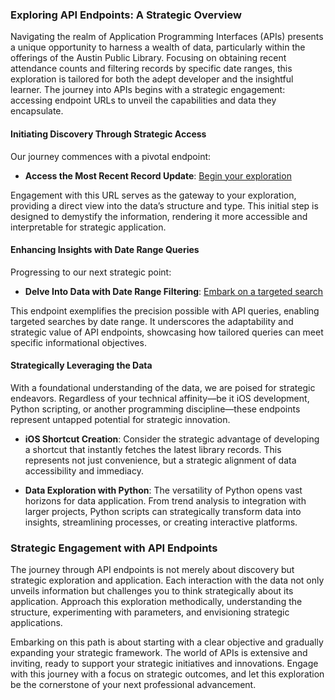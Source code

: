 ### Exploring API Endpoints: A Strategic Overview

Navigating the realm of Application Programming Interfaces (APIs) presents a unique opportunity to harness a wealth of data, particularly within the offerings of the Austin Public Library. Focusing on obtaining recent attendance counts and filtering records by specific date ranges, this exploration is tailored for both the adept developer and the insightful learner. The journey into APIs begins with a strategic engagement: accessing endpoint URLs to unveil the capabilities and data they encapsulate.

#### **Initiating Discovery Through Strategic Access**

Our journey commences with a pivotal endpoint:

- **Access the Most Recent Record Update**: [Begin your exploration](https://library.austintexas.gov/aplapi/node/reflection?sort=-field_reflection_date_and_time&page[limit]=1)

Engagement with this URL serves as the gateway to your exploration, providing a direct view into the data’s structure and type. This initial step is designed to demystify the information, rendering it more accessible and interpretable for strategic application.

#### **Enhancing Insights with Date Range Queries**

Progressing to our next strategic point:

- **Delve Into Data with Date Range Filtering**: [Embark on a targeted search](https://library.austintexas.gov/aplapi/node/reflection?filter[start_date][condition][path]=field_reflection_date_and_time&filter[start_date][condition][operator]=%3E%3D&filter[start_date][condition][value]=2023-01-01&filter[end_date][condition][path]=field_reflection_date_and_time&filter[end_date][condition][operator]=%3C%3D&filter[end_date][condition][value]=2023-01-31&sort=-field_reflection_date_and_time)

This endpoint exemplifies the precision possible with API queries, enabling targeted searches by date range. It underscores the adaptability and strategic value of API endpoints, showcasing how tailored queries can meet specific informational objectives.

#### **Strategically Leveraging the Data**

With a foundational understanding of the data, we are poised for strategic endeavors. Regardless of your technical affinity—be it iOS development, Python scripting, or another programming discipline—these endpoints represent untapped potential for strategic innovation.

- **iOS Shortcut Creation**: Consider the strategic advantage of developing a shortcut that instantly fetches the latest library records. This represents not just convenience, but a strategic alignment of data accessibility and immediacy.

- **Data Exploration with Python**: The versatility of Python opens vast horizons for data application. From trend analysis to integration with larger projects, Python scripts can strategically transform data into insights, streamlining processes, or creating interactive platforms.

### Strategic Engagement with API Endpoints

The journey through API endpoints is not merely about discovery but strategic exploration and application. Each interaction with the data not only unveils information but challenges you to think strategically about its application. Approach this exploration methodically, understanding the structure, experimenting with parameters, and envisioning strategic applications.

Embarking on this path is about starting with a clear objective and gradually expanding your strategic framework. The world of APIs is extensive and inviting, ready to support your strategic initiatives and innovations. Engage with this journey with a focus on strategic outcomes, and let this exploration be the cornerstone of your next professional advancement.